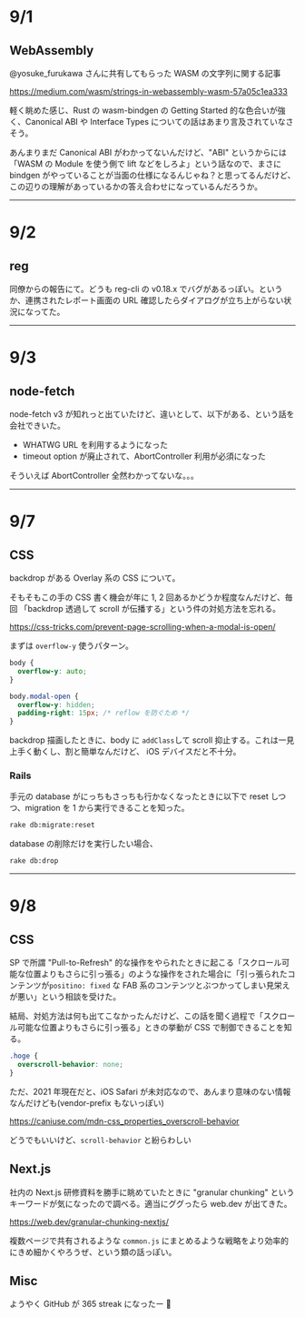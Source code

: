 # 9/1

## WebAssembly

@yosuke_furukawa さんに共有してもらった WASM の文字列に関する記事

https://medium.com/wasm/strings-in-webassembly-wasm-57a05c1ea333

軽く眺めた感じ、Rust の wasm-bindgen の Getting Started 的な色合いが強く、Canonical ABI や Interface Types についての話はあまり言及されていなさそう。

あんまりまだ Canonical ABI がわかってないんだけど、"ABI" というからには「WASM の Module を使う側で lift などをしろよ」という話なので、まさに bindgen がやっていることが当面の仕様になるんじゃね？と思ってるんだけど、この辺りの理解があっているかの答え合わせになっているんだろうか。

---

# 9/2

## reg

同僚からの報告にて。どうも reg-cli の v0.18.x でバグがあるっぽい。というか、連携されたレポート画面の URL 確認したらダイアログが立ち上がらない状況になってた。

---

# 9/3

## node-fetch

node-fetch v3 が知れっと出ていたけど、違いとして、以下がある、という話を会社できいた。

- WHATWG URL を利用するようになった
- timeout option が廃止されて、AbortController 利用が必須になった

そういえば AbortController 全然わかってないな。。。

---

# 9/7

## CSS

backdrop がある Overlay 系の CSS について。

そもそもこの手の CSS 書く機会が年に 1, 2 回あるかどうか程度なんだけど、毎回 「backdrop 透過して scroll が伝播する」という件の対処方法を忘れる。

https://css-tricks.com/prevent-page-scrolling-when-a-modal-is-open/

まずは `overflow-y` 使うパターン。

```css
body {
  overflow-y: auto;
}

body.modal-open {
  overflow-y: hidden;
  padding-right: 15px; /* reflow を防ぐため */
}
```

backdrop 描画したときに、body に `addClass`して scroll 抑止する。これは一見上手く動くし、割と簡単なんだけど、 iOS デバイスだと不十分。

### Rails

手元の database がにっちもさっちも行かなくなったときに以下で reset しつつ、migration を 1 から実行できることを知った。

```sh
rake db:migrate:reset
```

database の削除だけを実行したい場合、

```sh
rake db:drop
```

---

# 9/8

## CSS

SP で所謂 "Pull-to-Refresh" 的な操作をやられたときに起こる「スクロール可能な位置よりもさらに引っ張る」のような操作をされた場合に「引っ張られたコンテンツが`positino: fixed` な FAB 系のコンテンツとぶつかってしまい見栄えが悪い」という相談を受けた。

結局、対処方法は何も出てこなかったんだけど、この話を聞く過程で「スクロール可能な位置よりもさらに引っ張る」ときの挙動が CSS で制御できることを知る。

```css
.hoge {
  overscroll-behavior: none;
}
```

ただ、2021 年現在だと、iOS Safari が未対応なので、あんまり意味のない情報なんだけども(vendor-prefix もないっぽい)

https://caniuse.com/mdn-css_properties_overscroll-behavior

どうでもいいけど、`scroll-behavior` と紛らわしい

## Next.js

社内の Next.js 研修資料を勝手に眺めていたときに "granular chunking" というキーワードが気になったので調べる。適当にググったら web.dev が出てきた。

https://web.dev/granular-chunking-nextjs/

複数ページで共有されるような `common.js` にまとめるような戦略をより効率的にきめ細かくやろうぜ、という類の話っぽい。

## Misc

ようやく GitHub が 365 streak になったー :tada:
